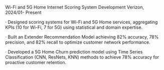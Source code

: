 Wi-Fi and 5G Home Internet Scoring System Development                              Verizon, 2024/01- Present

·	Designed scoring systems for Wi-Fi and 5G Home services, aggregating KPIs (10 for Wi-Fi, 7 for 5G) using statistical and domain expertise.

·	Built an Extender Recommendation Model achieving 82% accuracy, 78% precision, and 82% recall to optimize customer network performance.

·	Developed a 5G Home Churn prediction model using Time Series Classification (CNN, ResNets, KNN) methods to achieve 78% accuracy for proactive customer retention.
